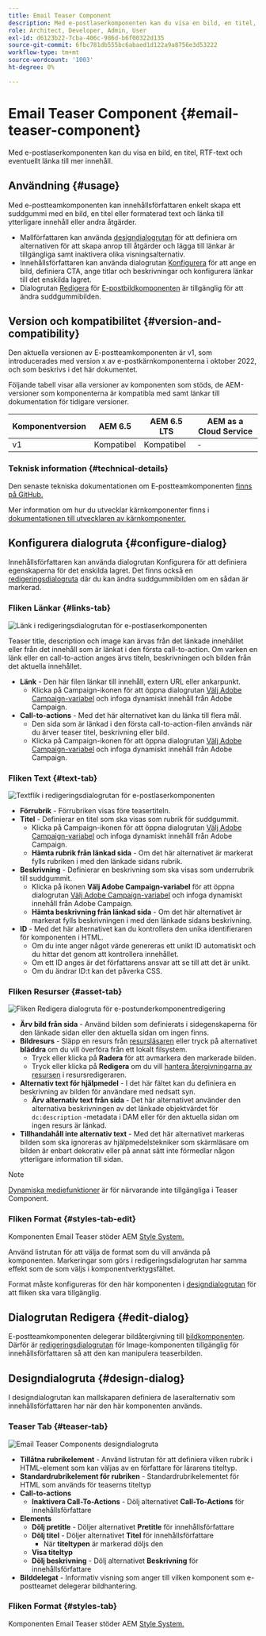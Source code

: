 ```yaml
---
title: Email Teaser Component
description: Med e-postlaserkomponenten kan du visa en bild, en titel, RTF-text och eventuellt länka till mer innehåll.
role: Architect, Developer, Admin, User
exl-id: d6123b22-7cba-406c-986d-b6f00322d135
source-git-commit: 6fbc781db555bc6abaed1d122a9a8756e3d53222
workflow-type: tm+mt
source-wordcount: '1003'
ht-degree: 0%

---
```



# Email Teaser Component {#email-teaser-component}

Med e-postlaserkomponenten kan du visa en bild, en titel, RTF-text och eventuellt länka till mer innehåll.

## Användning {#usage}

Med e-postteamkomponenten kan innehållsförfattaren enkelt skapa ett suddgummi med en bild, en titel eller formaterad text och länka till ytterligare innehåll eller andra åtgärder.

* Mallförfattaren kan använda [designdialogrutan](#design-dialog) för att definiera om alternativen för att skapa anrop till åtgärder och lägga till länkar är tillgängliga samt inaktivera olika visningsalternativ.
* Innehållsförfattaren kan använda dialogrutan [Konfigurera](#configure-dialog) för att ange en bild, definiera CTA, ange titlar och beskrivningar och konfigurera länkar till det enskilda lagret.
* Dialogrutan [Redigera](image.md#edit-dialog) för [E-postbildkomponenten](image.md) är tillgänglig för att ändra suddgummibilden.

## Version och kompatibilitet {#version-and-compatibility}

Den aktuella versionen av E-postteamkomponenten är v1, som introducerades med version x av e-postkärnkomponenterna i oktober 2022, och som beskrivs i det här dokumentet.

Följande tabell visar alla versioner av komponenten som stöds, de AEM-versioner som komponenterna är kompatibla med samt länkar till dokumentation för tidigare versioner.

| Komponentversion | AEM 6.5 | AEM 6.5 LTS | AEM as a Cloud Service |
|---|---|---|---|
| v1 | Kompatibel | Kompatibel | - |

### Teknisk information {#technical-details}

Den senaste tekniska dokumentationen om E-postteamkomponenten [finns på GitHub.](https://adobe.com/go/aem_cmp_tech_email_teaser_v1)

Mer information om hur du utvecklar kärnkomponenter finns i [dokumentationen till utvecklaren av kärnkomponenter.](/help/developing/overview.md)

## Konfigurera dialogruta {#configure-dialog}

Innehållsförfattaren kan använda dialogrutan Konfigurera för att definiera egenskaperna för det enskilda lagret. Det finns också en [redigeringsdialogruta](#edit-dialog) där du kan ändra suddgummibilden om en sådan är markerad.

### Fliken Länkar {#links-tab}

![Länk i redigeringsdialogrutan för e-postlaserkomponenten](/help/email/assets/email-teaser-edit-links.png)

Teaser title, description och image kan ärvas från det länkade innehållet eller från det innehåll som är länkat i den första call-to-action. Om varken en länk eller en call-to-action anges ärvs titeln, beskrivningen och bilden från det aktuella innehållet.

* **Länk** - Den här filen länkar till innehåll, extern URL eller ankarpunkt.
   * Klicka på Campaign-ikonen för att öppna dialogrutan [Välj Adobe Campaign-variabel](/help/email/campaign-variables.md) och infoga dynamiskt innehåll från Adobe Campaign.
* **Call-to-actions** - Med det här alternativet kan du länka till flera mål.
   * Den sida som är länkad i den första call-to-action-filen används när du ärver teaser titel, beskrivning eller bild.
   * Klicka på Campaign-ikonen för att öppna dialogrutan [Välj Adobe Campaign-variabel](/help/email/campaign-variables.md) och infoga dynamiskt innehåll från Adobe Campaign.

### Fliken Text {#text-tab}

![Textflik i redigeringsdialogrutan för e-postlaserkomponenten](/help/email/assets/email-teaser-edit-text.png)

* **Förrubrik** - Förrubriken visas före teasertiteln.
* **Titel** - Definierar en titel som ska visas som rubrik för suddgummit.
   * Klicka på Campaign-ikonen för att öppna dialogrutan [Välj Adobe Campaign-variabel](/help/email/campaign-variables.md) och infoga dynamiskt innehåll från Adobe Campaign.
   * **Hämta rubrik från länkad sida** - Om det här alternativet är markerat fylls rubriken i med den länkade sidans rubrik.
* **Beskrivning** - Definierar en beskrivning som ska visas som underrubrik till suddgummit.
   * Klicka på ikonen **Välj Adobe Campaign-variabel** för att öppna dialogrutan [Välj Adobe Campaign-variabel](/help/email/campaign-variables.md) och infoga dynamiskt innehåll från Adobe Campaign.
   * **Hämta beskrivning från länkad sida** - Om det här alternativet är markerat fylls beskrivningen i med den länkade sidans beskrivning.
* **ID** - Med det här alternativet kan du kontrollera den unika identifieraren för komponenten i HTML.
   * Om du inte anger något värde genereras ett unikt ID automatiskt och du hittar det genom att kontrollera innehållet.
   * Om ett ID anges är det författarens ansvar att se till att det är unikt.
   * Om du ändrar ID:t kan det påverka CSS.

### Fliken Resurser {#asset-tab}

![Fliken Redigera dialogruta för e-postunderkomponentredigering](/help/email/assets/email-teaser-edit-image.png)

* **Ärv bild från sida** - Använd bilden som definierats i sidegenskaperna för den länkade sidan eller den aktuella sidan om ingen finns.
* **Bildresurs** - Släpp en resurs från [resursläsaren](https://experienceleague.adobe.com/docs/experience-manager-cloud-service/sites/authoring/fundamentals/environment-tools.html) eller tryck på alternativet **bläddra** om du vill överföra från ett lokalt filsystem.
   * Tryck eller klicka på **Radera** för att avmarkera den markerade bilden.
   * Tryck eller klicka på **Redigera** om du vill [hantera återgivningarna av resursen](https://experienceleague.adobe.com/docs/experience-manager-cloud-service/assets/manage/manage-digital-assets.html) i resursredigeraren.
* **Alternativ text för hjälpmedel** - I det här fältet kan du definiera en beskrivning av bilden för användare med nedsatt syn.
   * **Ärv alternativ text från sida** - Det här alternativet använder den alternativa beskrivningen av det länkade objektvärdet för `dc:description` -metadata i DAM eller för den aktuella sidan om ingen resurs är länkad.
* **Tillhandahåll inte alternativ text** - Med det här alternativet markeras bilden som ska ignoreras av hjälpmedelstekniker som skärmläsare om bilden är enbart dekorativ eller på annat sätt inte förmedlar någon ytterligare information till sidan.

>[!NOTE]
>
>[Dynamiska mediefunktioner](image.md#dynamic-media) är för närvarande inte tillgängliga i Teaser Component.

### Fliken Format {#styles-tab-edit}

Komponenten Email Teaser stöder AEM [Style System.](/help/get-started/authoring.md#component-styling)

Använd listrutan för att välja de format som du vill använda på komponenten. Markeringar som görs i redigeringsdialogrutan har samma effekt som de som väljs i komponentverktygsfältet.

Format måste konfigureras för den här komponenten i [designdialogrutan](#design-dialog) för att fliken ska vara tillgänglig.

## Dialogrutan Redigera {#edit-dialog}

E-postteamkomponenten delegerar bildåtergivning till [bildkomponenten](image.md). Därför är [redigeringsdialogrutan](image.md#edit-dialog) för Image-komponenten tillgänglig för innehållsförfattaren så att den kan manipulera teaserbilden.

## Designdialogruta {#design-dialog}

I designdialogrutan kan mallskaparen definiera de laseralternativ som innehållsförfattaren har när den här komponenten används.

### Teaser Tab {#teaser-tab}

![Email Teaser Components designdialogruta](/help/email/assets/email-teaser-design.png)

* **Tillåtna rubrikelement** - Använd listrutan för att definiera vilken rubrik i HTML-element som kan väljas av en författare för lärarens titeltyp.
* **Standardrubrikelement för rubriken** - Standardrubrikelementet för HTML som används för teaserns titeltyp
* **Call-to-actions**
   * **Inaktivera Call-To-Actions** - Dölj alternativet **Call-To-Actions** för innehållsförfattare
* **Elements**
   * **Dölj pretitle** - Döljer alternativet **Pretitle** för innehållsförfattare
   * **Dölj titel** - Döljer alternativet **Titel** för innehållsförfattare
      * När **titeltypen** är markerad döljs den
   * **Visa titeltyp**
   * **Dölj beskrivning** - Dölj alternativet **Beskrivning** för innehållsförfattare
* **Bilddelegat** - Informativ visning som anger till vilken komponent som e-postteamet delegerar bildhantering.

### Fliken Format {#styles-tab}

Komponenten Email Teaser stöder AEM [Style System.](/help/get-started/authoring.md#component-styling)
